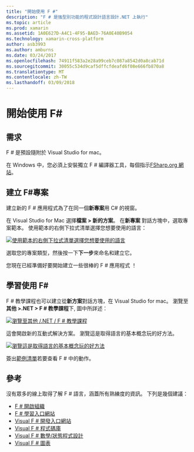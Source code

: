 ```yaml
---
title: "開始使用 F #"
description: "F # 是強型別功能的程式設計語言設計.NET 上執行"
ms.topic: article
ms.prod: xamarin
ms.assetid: 1A0E627D-A4C1-4F95-BAED-76A0E40B9054
ms.technology: xamarin-cross-platform
author: asb3993
ms.author: amburns
ms.date: 03/24/2017
ms.openlocfilehash: 74911f583a2e28a99ceb7c087a8542d0a8cab71d
ms.sourcegitcommit: 30055c534d9caf5dffcfdeafd6f08e666fb870a8
ms.translationtype: MT
ms.contentlocale: zh-TW
ms.lasthandoff: 03/09/2018
---
```

# <a name="getting-started-with-f35"></a>開始使用 F&#35;

## <a name="requirements"></a>需求

F # 是預設隨附於 Visual Studio for mac。

在 Windows 中，您必須上安裝獨立 F # 編譯器工具，每個指示[FSharp.org 網站](http://fsharp.org/use/windows/)。

## <a name="creating-an-f35-project"></a>建立 F&#35;專案

建立新的 F # 應用程式為了在同一個**新專案**用 C# 的視窗。

在 Visual Studio for Mac 選擇**檔案 > 新的方案**。 在**新專案** 對話方塊中，選取專案範本。 使用範本的右側下拉式清單選擇您想要使用的語言：

 [![](overview-images/choosefsharp.png "使用範本的右側下拉式清單選擇您想要使用的語言")](overview-images/choosefsharp.png#lightbox)

選取您的專案類型，然後按一下**下一步**來命名和建立它。


您現在已經準備好要開始建立一些很棒的 F # 應用程式 ！

## <a name="learning-to-use-f35"></a>學習使用 F&#35;

F # 教學課程也可以建立從**新方案**對話方塊，在 Visual Studio for mac。 瀏覽至**其他 >.NET > F # 教學課程**下, 圖中所詳述：

 [![](overview-images/fsharptutorial.png "瀏覽至其他 /.NET / F # 教學課程")](overview-images/fsharptutorial.png#lightbox)

這會開啟新的互動式解決方案。 瀏覽這是取得語言的基本概念玩的好方法。

 [![](overview-images/newtutorial-sml.png "瀏覽這是取得語言的基本概念玩的好方法")](overview-images/newtutorial.png#lightbox)

簽出[範例清單](~/cross-platform/platform/fsharp/samples.md)若要查看 F # 中的動作。

## <a name="references"></a>參考

沒有眾多的線上取得了解 F # 語言，涵蓋所有熟練度的資訊。 下列是幾個建議：

-  [F # 開啟組織](http://fsharp.org)
-  [F # 學習入口網站](http://tryfsharp.org)
-  [Visual F # 開發入口網站](http://go.microsoft.com/fwlink/?LinkID=234174)
-  [Visual F # 程式碼庫](http://go.microsoft.com/fwlink/?LinkID=124614)
-  [Visual F # 數學/狀態程式設計](http://go.microsoft.com/fwlink/?LinkId=235173)
-  [Visual F # 圖表](http://go.microsoft.com/fwlink/?LinkId=235176)

